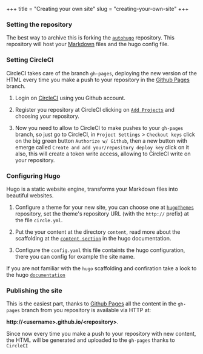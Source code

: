 +++
title = "Creating your own site"
slug = "creating-your-own-site"
+++

### Setting the repository
The best way to archive this is forking the [`autohugo`](https://github.com/mcuadros/autohugo) repository. This repository will host your [Markdown](https://es.wikipedia.org/wiki/Markdown) files and the hugo config file.

### Setting CircleCI
CircleCI takes care of the branch `gh-pages`, deploying the new version of the HTML every time you make a push to your repository in the [Github Pages](https://pages.github.com/) branch.

1. Login on [CircleCI](https://circleci.com/) using you Github account.
2. Register you repository at CircleCI clicking on [`Add Projects`](https://circleci.com/add-projects) and choosing your repository.

3. Now you need to allow to CircleCI to make pushes to your `gh-pages` branch, so just go to CircleCI, in `Project Settings` > `Checkout keys` click on the big green button `Authorize w/ Github`, then a new button with emerge called `Create and add your/repository deploy key` click on it also, this will create a token write access, allowing to CircleCI write on your repository.


### Configuring Hugo
Hugo is a static website engine, transforms your Markdown files into beautiful websites.

1. Configure a theme for your new site, you can choose one at [`hugoThemes`](https://github.com/spf13/hugoThemes/) repository, set the theme's repository URL (with the `http://` prefix) at the file `circle.yml`.

2. Put the your content at the directory `content`, read more about the scaffolding at the [`content section`](https://gohugo.io/content/organization/) in the hugo documentation.

3. Configure the `config.yaml` this file containts the hugo configuration, there you can config for example the site name.

If you are not familiar with the `hugo` scaffolding and confiration take a look to the hugo [`documentation`](https://gohugo.io/overview/introduction/)

### Publishing the site
This is the easiest part, thanks to [Github Pages](https://pages.github.com/) all the content in the `gh-pages` branch from you repository is available via HTTP at:

 **http://\<username>.github.io/\<repository>**.

Since now every time you make a push to your repository with new content, the HTML will be generated and uploaded to the `gh-pages` thanks to `CircleCI`
